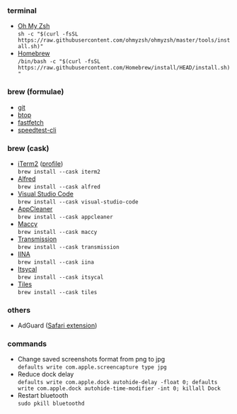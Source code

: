 ### terminal    
 - [Oh My Zsh](https://ohmyz.sh)  
   `sh -c "$(curl -fsSL https://raw.githubusercontent.com/ohmyzsh/ohmyzsh/master/tools/install.sh)"`
 - [Homebrew](https://brew.sh)    
    `/bin/bash -c "$(curl -fsSL https://raw.githubusercontent.com/Homebrew/install/HEAD/install.sh)"`

### brew (formulae)  
 - [git](https://git-scm.com/download/mac)  
 - [btop](https://github.com/aristocratos/btop)  
 - [fastfetch](https://github.com/fastfetch-cli/fastfetch)  
 - [speedtest-cli](https://www.speedtest.net/apps/cli)  

### brew (cask)
 - [iTerm2](https://iterm2.com/documentation-preferences-profiles-colors.html) ([profile](./iterm2.json))  
    `brew install --cask iterm2`
 - [Alfred](https://www.alfredapp.com)    
    `brew install --cask alfred`
 - [Visual Studio Code](https://code.visualstudio.com)    
    `brew install --cask visual-studio-code`
 - [AppCleaner](https://freemacsoft.net/appcleaner/)    
    `brew install --cask appcleaner`
 - [Maccy](https://maccy.app)    
    `brew install --cask maccy`
 - [Transmission](https://transmissionbt.com)    
    `brew install --cask transmission`
 - [IINA](https://iina.io)    
    `brew install --cask iina`
 - [Itsycal](https://www.mowglii.com/itsycal/)    
    `brew install --cask itsycal`
 - [Tiles](https://www.sempliva.com/tiles/)    
    `brew install --cask tiles`

### others
 - AdGuard ([Safari extension](https://apps.apple.com/in/app/adguard-for-safari/id1440147259?mt=12))

### commands
 - Change saved screenshots format from png to jpg  
    `defaults write com.apple.screencapture type jpg`
 - Reduce dock delay  
    `defaults write com.apple.dock autohide-delay -float 0; defaults write com.apple.dock autohide-time-modifier -int 0; killall Dock`
 - Restart bluetooth  
    `sudo pkill bluetoothd`
